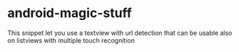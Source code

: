 # android-magic-stuff
This snippet let you use a textview with url detection that can be usable also on listviews with multiple touch recognition